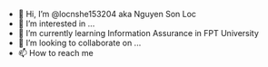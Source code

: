 - 👋 Hi, I’m @locnshe153204 aka Nguyen Son Loc
- 👀 I’m interested in ...
- 🌱 I’m currently learning Information Assurance in FPT University
- 💞️ I’m looking to collaborate on ...
- 📫 How to reach me 

<!---
locnshe153204/locnshe153204 is a ✨ special ✨ repository because its `README.md` (this file) appears on your GitHub profile.
You can click the Preview link to take a look at your changes.
--->
